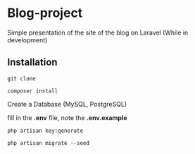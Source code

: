 # Blog-project

Simple presentation of the site of the blog on Laravel
(While in development)

## Installation

`git clone`

`composer install`

Create a Database (MySQL, PostgreSQL)

fill in the **.env** file, note the **.env.example**

`php artisan key:generate`

`php artisan migrate --seed`

